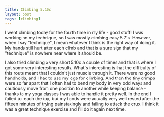 ```yaml
---
title: Climbing 5.10c
layout: post
tags: [climbing]
---
```


I went climbing today for the fourth time in my life - good stuff! I was
working on my technique, so I was mostly climbing easy 5.7's. However,
when I say "technique", I mean whatever I think is the right way of
doing it. My hands still hurt after each climb and that is a sure sign
that my "technique" is nowhere near where it should be.

I also tried climbing a very short 5.10c a couple of times and that is
where I got some very interesting results. What's interesting is that
the difficulty of this route meant that I couldn't just muscle through
it. There were no good handholds, and I had to use my legs for climbing.
And then the tiny crimps were so far apart that I often had to bend my
body in very odd ways and cautiously move from one position to another
while keeping balance - thanks to my yoga classes I was able to handle
it pretty well. In the end I failed to reach the top, but my hands were
actually very well rested after the fifteen minutes of trying
painstakingly and failing to attack the crux. I think it was a great
technique exercise and I'll do it again next time.

